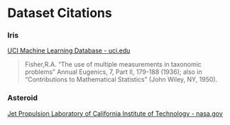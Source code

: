 # Dataset Citations


### Iris

[UCI Machine Learning Database - uci.edu](https://archive.ics.uci.edu/ml/datasets/iris)

> Fisher,R.A. “The use of multiple measurements in taxonomic problems” Annual Eugenics, 7, Part II, 179-188 (1936); also in “Contributions to Mathematical Statistics” (John Wiley, NY, 1950).


### Asteroid

[Jet Propulsion Laboratory of California Institute of Technology - nasa.gov](https://ssd.jpl.nasa.gov/tools/sbdb_query.html)